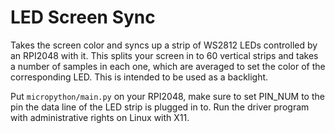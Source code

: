 # LED Screen Sync
Takes the screen color and syncs up a strip of WS2812 LEDs controlled by an RPI2048 with it. This splits your screen in to 60 vertical strips and takes a number of samples in each one, which are averaged to set the color of the corresponding LED. This is intended to be used as a backlight.  

Put `micropython/main.py` on your RPI2048, make sure to set PIN_NUM to the pin the data line of the LED strip is plugged in to.
Run the driver program with administrative rights on Linux with X11.